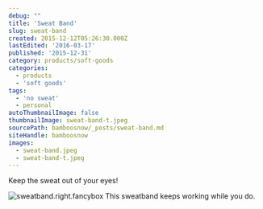 ```yaml
---
debug: ""
title: 'Sweat Band'
slug: sweat-band
created: 2015-12-12T05:26:30.000Z
lastEdited: '2016-03-17'
published: '2015-12-31'
category: products/soft-goods
categories:
  - products
  - 'soft goods'
tags:
  - 'no sweat'
  - personal
autoThumbnailImage: false
thumbnailImage: sweat-band-t.jpeg
sourcePath: bamboosnow/_posts/sweat-band.md
siteHandle: bamboosnow
images:
  - sweat-band.jpeg
  - sweat-band-t.jpeg
---
```

Keep the sweat out of your eyes!
<!-- excerpt -->
![sweatband.right.fancybox](@pathToMe/sweat-band.jpeg  "no sweat head band@240px 320px")
This sweatband keeps working while you do.
